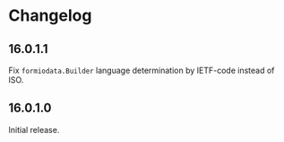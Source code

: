 # Changelog

## 16.0.1.1

Fix `formiodata.Builder` language determination by IETF-code instead of ISO.

## 16.0.1.0

Initial release.
